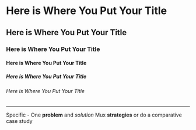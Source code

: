 # Here is Where You Put Your Title
## Here is Where You Put Your Title
### Here is Where You Put Your Title
#### Here is Where You Put Your Title
##### Here is Where You Put Your Title
###### Here is Where You Put Your Title
-------------------------------------------
Specific - One **problem** and _solution_
Mux __strategies__ or do a comparative case study
